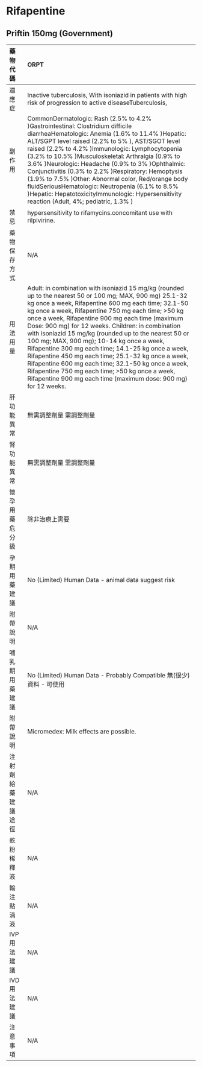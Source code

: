 # Rifapentine

## Priftin 150mg (Government)

| 藥物代碼           | ORPT                                                                                                                                                                                                                                                                                                                                                                                                                                                                                                                                                                                                                                                                                                                       |
|:-------------------|:---------------------------------------------------------------------------------------------------------------------------------------------------------------------------------------------------------------------------------------------------------------------------------------------------------------------------------------------------------------------------------------------------------------------------------------------------------------------------------------------------------------------------------------------------------------------------------------------------------------------------------------------------------------------------------------------------------------------------|
| 適應症             | Inactive tuberculosis, With isoniazid in patients with high risk of progression to active diseaseTuberculosis,                                                                                                                                                                                                                                                                                                                                                                                                                                                                                                                                                                                                             |
| 副作用             | CommonDermatologic: Rash (2.5% to 4.2% )Gastrointestinal: Clostridium difficile diarrheaHematologic: Anemia (1.6% to 11.4% )Hepatic: ALT/SGPT level raised (2.2% to 5% ), AST/SGOT level raised (2.2% to 4.2% )Immunologic: Lymphocytopenia (3.2% to 10.5% )Musculoskeletal: Arthralgia (0.9% to 3.6% )Neurologic: Headache (0.9% to 3% )Ophthalmic: Conjunctivitis (0.3% to 2.2% )Respiratory: Hemoptysis (1.9% to 7.5% )Other: Abnormal color, Red/orange body fluidSeriousHematologic: Neutropenia (6.1% to 8.5% )Hepatic: HepatotoxicityImmunologic: Hypersensitivity reaction (Adult, 4%; pediatric, 1.3% )                                                                                                           |
| 禁忌               | hypersensitivity to rifamycins.concomitant use with rilpivirine.                                                                                                                                                                                                                                                                                                                                                                                                                                                                                                                                                                                                                                                           |
| 藥物保存方式       | N/A                                                                                                                                                                                                                                                                                                                                                                                                                                                                                                                                                                                                                                                                                                                        |
| 用法用量           | Adult: in combination with isoniazid 15 mg/kg (rounded up to the nearest 50 or 100 mg; MAX, 900 mg) 25.1-32 kg once a week, Rifapentine 600 mg each time; 32.1-50 kg once a week, Rifapentine 750 mg each time;  >50 kg once a week, Rifapentine 900 mg each time (maximum Dose: 900 mg) for 12 weeks. Children: in combination with isoniazid 15 mg/kg (rounded up to the nearest 50 or 100 mg; MAX, 900 mg); 10-14 kg once a week, Rifapentine 300 mg each time; 14.1-25 kg once a week, Rifapentine 450 mg each time; 25.1-32 kg once a week, Rifapentine 600 mg each time; 32.1-50 kg once a week, Rifapentine 750 mg each time; >50 kg once a week, Rifapentine 900 mg each time (maximum dose: 900 mg) for 12 weeks. |
| 肝功能異常         | 無需調整劑量  需調整劑量                                                                                                                                                                                                                                                                                                                                                                                                                                                                                                                                                                                                                                                                                                   |
| 腎功能異常         | 無需調整劑量  需調整劑量                                                                                                                                                                                                                                                                                                                                                                                                                                                                                                                                                                                                                                                                                                   |
| 懷孕用藥危分級     | 除非治療上需要                                                                                                                                                                                                                                                                                                                                                                                                                                                                                                                                                                                                                                                                                                             |
| 孕期用藥建議       | No (Limited) Human Data - animal data suggest risk                                                                                                                                                                                                                                                                                                                                                                                                                                                                                                                                                                                                                                                                         |
| 附帶說明           | N/A                                                                                                                                                                                                                                                                                                                                                                                                                                                                                                                                                                                                                                                                                                                        |
| 哺乳期用藥建議     | No (Limited) Human Data - Probably Compatible 無(很少)資料 - 可使用                                                                                                                                                                                                                                                                                                                                                                                                                                                                                                                                                                                                                                                        |
| 附帶說明           | Micromedex: Milk effects are possible.                                                                                                                                                                                                                                                                                                                                                                                                                                                                                                                                                                                                                                                                                     |
| 注射劑給藥建議途徑 | N/A                                                                                                                                                                                                                                                                                                                                                                                                                                                                                                                                                                                                                                                                                                                        |
| 乾粉稀釋液         | N/A                                                                                                                                                                                                                                                                                                                                                                                                                                                                                                                                                                                                                                                                                                                        |
| 輸注點滴液         | N/A                                                                                                                                                                                                                                                                                                                                                                                                                                                                                                                                                                                                                                                                                                                        |
| IVP 用法建議       | N/A                                                                                                                                                                                                                                                                                                                                                                                                                                                                                                                                                                                                                                                                                                                        |
| IVD 用法建議       | N/A                                                                                                                                                                                                                                                                                                                                                                                                                                                                                                                                                                                                                                                                                                                        |
| 注意事項           | N/A                                                                                                                                                                                                                                                                                                                                                                                                                                                                                                                                                                                                                                                                                                                        |

